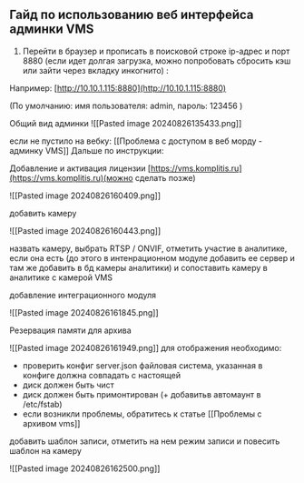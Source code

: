 ## Гайд по использованию веб интерфейса админки VMS

1. Перейти в браузер и прописать в поисковой строке ip-адрес и порт 8880 (если идет долгая загрузка, можно попробовать сбросить кэш или зайти через вкладку инкогнито) :

Например: [http://10.10.1.115:8880](http://10.10.1.115:8880)

(По умолчанию: имя пользователя: admin, пароль: 123456 )


Общий вид админки
![[Pasted image 20240826135433.png]] 

если не пустило на вебку: [[Проблема с доступом в веб морду - админку VMS]]
Дальше по инструкции:

Добавление и активация лицензии [https://vms.komplitis.ru](https://vms.komplitis.ru)(можно сделать позже)

![[Pasted image 20240826160409.png]]

добавить камеру

![[Pasted image 20240826160443.png]]

назвать камеру, выбрать RTSP / ONVIF, отметить участие в аналитике, если она есть (до этого в интенрационном модуле добавить ее сервер и там же добавить в бд камеры аналитики) и сопоставить камеру в аналитике с камерой VMS

добавление интеграционного модуля

![[Pasted image 20240826161845.png]]

Резервация памяти для архива

![[Pasted image 20240826161949.png]]
для отображения необходимо:
 - проверить конфиг server.json файловая система, указанная в конфиге должна совпадать с настоящей
 - диск должен быть чист
 - диск должен быть примонтирован (+ добавитьв автомаунт в /etc/fstab)
 - если возникли проблемы, обратитесь к статье [[Проблемы с архивом vms]]

добавить шаблон записи, отметить на нем режим записи и повесить шаблон на камеру 

![[Pasted image 20240826162500.png]]